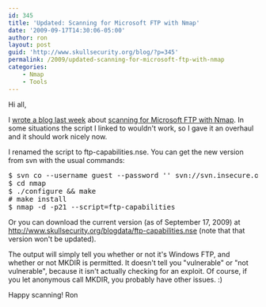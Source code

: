 ```yaml
---
id: 345
title: 'Updated: Scanning for Microsoft FTP with Nmap'
date: '2009-09-17T14:30:06-05:00'
author: ron
layout: post
guid: 'http://www.skullsecurity.org/blog/?p=345'
permalink: /2009/updated-scanning-for-microsoft-ftp-with-nmap
categories:
    - Nmap
    - Tools
---
```


Hi all,

I <a href='http://www.skullsecurity.org/blog/?p=315'>wrote a blog last week</a> about <a href='http://blog.rootshell.be/2009/09/01/updated-iis-ftp-nmap-script/'>scanning for Microsoft FTP with Nmap</a>. In some situations the script I linked to wouldn't work, so I gave it an overhaul and it should work nicely now. 
<!--more-->
I renamed the script to ftp-capabilities.nse. You can get the new version from svn with the usual commands:
<pre>
$ svn co --username guest --password '' svn://svn.insecure.org/nmap
$ cd nmap
$ ./configure && make
# make install
$ nmap -d -p21 --script=ftp-capabilities <target>
</pre>

Or you can download the current version (as of September 17, 2009) at <a href='http://www.skullsecurity.org/blogdata/ftp-capabilities.nse'>http://www.skullsecurity.org/blogdata/ftp-capabilities.nse</a> (note that that version won't be updated). 

The output will simply tell you whether or not it's Windows FTP, and whether or not MKDIR is permitted. It doesn't tell you "vulnerable" or "not vulnerable", because it isn't actually checking for an exploit. Of course, if you let anonymous call MKDIR, you probably have other issues. :)

Happy scanning! 
Ron

